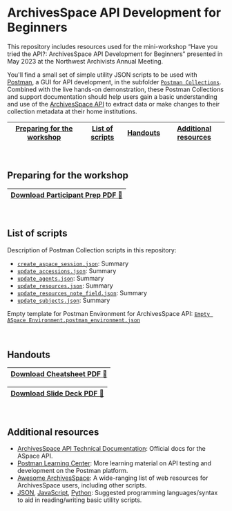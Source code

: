 # ArchivesSpace API Development for Beginners
This repository includes resources used for the mini-workshop “Have you tried the API?: ArchivesSpace API Development for Beginners” presented in May 2023 at the Northwest Archivists Annual Meeting.  

You'll find a small set of simple utility JSON scripts to be used with [Postman](https://www.postman.com/), a GUI for API development, in the subfolder [`Postman Collections`](Postman%20Collections). Combined with the live hands-on demonstration, these Postman Collections and support documentation should help users gain a basic understanding and use of the [ArchivesSpace API](https://archivesspace.github.io/archivesspace/api/) to extract data or make changes to their collection metadata at their home institutions.


|[Preparing for the workshop](#preparing-for-the-workshop)|[List of scripts](#list-of-scripts)|[Handouts](#handouts)|[Additional resources](#additional-resources)
|---|---|---|---|
<br>

## Preparing for the workshop
|[Download Participant Prep PDF 📂](#)|
|---|

<br>

## List of scripts 
Description of Postman Collection scripts in this repository:
- [`create_aspace_session.json`](/Postman%20Collections/create_aspace_session.json): Summary
- [`update_accessions.json`](/Postman%20Collections/update_accessions.json): Summary
- [`update_agents.json`](/Postman%20Collections/update_agents.json): Summary
- [`update_resources.json`](/Postman%20Collections/update_resources.json): Summary
- [`update_resources_note_field.json`](/Postman%20Collections/update_resources_note_field.json): Summary
- [`update_subjects.json`](/Postman%20Collections/update_subjects.json): Summary

Empty template for Postman Environment for ArchivesSpace API: 
[`Empty ASpace Environment.postman_environment.json`](Empty%20ASpace%20Environment.postman_environment.json)

<br>

## Handouts 

|[Download Cheatsheet PDF 📂](#)|
|---|

|[Download Slide Deck PDF 📂](#)|
|---|

<br>

## Additional resources 
- [ArchivesSpace API Technical Documentation](https://archivesspace.github.io/archivesspace/api): Official docs for the ASpace API.
- [Postman Learning Center](https://learning.postman.com/): More learning material on API testing and development on the Postman platform.
- [Awesome ArchivesSpace](https://github.com/archivesspace/awesome-archivesspace): A wide-ranging list of web resources for ArchivesSpace users, including other scripts.
- [JSON](https://www.w3schools.com/js/js_json_intro.asp), [JavaScript](https://www.w3schools.com/js/), [Python](https://www.w3schools.com/python/default.asp): Suggested programming languages/syntax to aid in reading/writing basic utility scripts.
